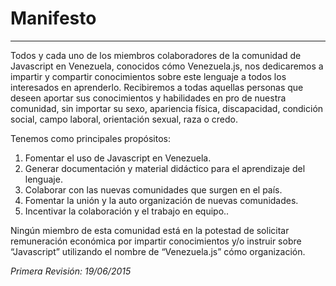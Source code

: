 # Manifesto
---
Todos y cada uno de los miembros colaboradores de la comunidad de Javascript en Venezuela, conocidos cómo Venezuela.js, nos dedicaremos a impartir y compartir conocimientos sobre este lenguaje a todos los interesados en aprenderlo. 
Recibiremos a todas aquellas personas que deseen aportar sus conocimientos y habilidades en pro de nuestra comunidad, sin importar su sexo, apariencia física, discapacidad, condición social, campo laboral, orientación sexual, raza o credo.

Tenemos como principales propósitos:

1. Fomentar el uso de Javascript en Venezuela.
2. Generar documentación y material didáctico para el aprendizaje del lenguaje.
3. Colaborar con las nuevas comunidades que surgen en el país.
4. Fomentar la unión y la auto organización de nuevas comunidades.
5. Incentivar la colaboración y el trabajo en equipo..


Ningún miembro de esta comunidad está en la potestad de solicitar remuneración económica por impartir conocimientos y/o instruir sobre “Javascript” utilizando el nombre de “Venezuela.js” cómo organización.


*Primera Revisión: 19/06/2015*



